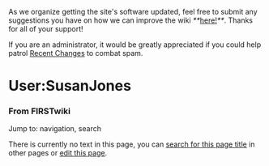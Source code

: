 As we organize getting the site's software updated, feel free to submit any
suggestions you have on how we can improve the wiki
_**_[here!](/index.php/User:Hallry/Suggestions "User:Hallry/Suggestions"
)_**_. Thanks for all of your support!

If you are an administrator, it would be greatly appreciated if you could help
patrol [Recent Changes](/index.php/Special:Recentchanges
"Special:Recentchanges" ) to combat spam.

# User:SusanJones

### From FIRSTwiki

Jump to: navigation, search

There is currently no text in this page, you can [search for this page
title](/index.php/Special:Search/SusanJones "Special:Search/SusanJones" ) in
other pages or [edit this
page](http://www.firstwiki.net/index.php?title=User:SusanJones&action=edit
"http://www.firstwiki.net/index.php?title=User:SusanJones&action=edit" ).

